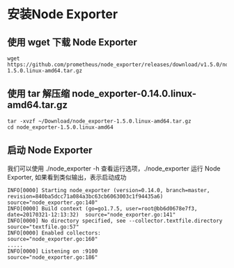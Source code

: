# 安装Node Exporter

## 使用 wget 下载 Node Exporter

```
wget https://github.com/prometheus/node_exporter/releases/download/v1.5.0/node_exporter-1.5.0.linux-amd64.tar.gz
```

## 使用 tar 解压缩 node_exporter-0.14.0.linux-amd64.tar.gz

```
tar -xvzf ~/Download/node_exporter-1.5.0.linux-amd64.tar.gz
cd node_exporter-1.5.0.linux-amd64
```
## 启动 Node Exporter
我们可以使用 ./node_exporter -h 查看运行选项，./node_exporter 运行 Node Exporter, 如果看到类似输出，表示启动成功
```
INFO[0000] Starting node_exporter (version=0.14.0, branch=master, revision=840ba5dcc71a084a3bc63cb6063003c1f94435a6)  source="node_exporter.go:140"
INFO[0000] Build context (go=go1.7.5, user=root@bb6d0678e7f3, date=20170321-12:13:32)  source="node_exporter.go:141"
INFO[0000] No directory specified, see --collector.textfile.directory  source="textfile.go:57"
INFO[0000] Enabled collectors:                           source="node_exporter.go:160"
.....
INFO[0000] Listening on :9100                            source="node_exporter.go:186"
```